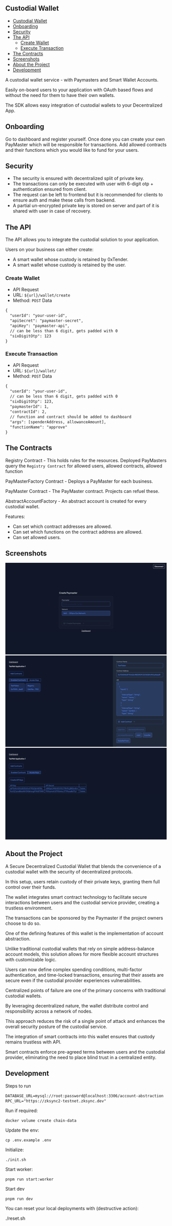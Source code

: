 ## Custodial Wallet

- [Custodial Wallet](#custodial-wallet)
- [Onboarding](#onboarding)
- [Security](#security)
- [The API](#the-api)
  - [Create Wallet](#create-wallet)
  - [Execute Transaction](#execute-transaction)
- [The Contracts](#the-contracts)
- [Screenshots](#screenshots)
- [About the Project](#about-the-project)
- [Development](#development)

A custodial wallet service - with Paymasters and Smart Wallet Accounts.

Easily on-board users to your application with OAuth based flows and without the need for them to have their own wallets.

The SDK allows easy integration of custodial wallets to your Decentralized App.

## Onboarding

Go to dashboard and register yourself.
Once done you can create your own PayMaster which will be responsible for transactions.
Add allowed contracts and their functions which you would like to fund for your users.

## Security

- The security is ensured with decentralized split of private key.
- The transactions can only be executed with user with 6-digit otp + authentication ensured from client.
- The request can be left to frontend but it is recommended for clients to ensure auth and make these calls from backend.
- A partial un-encrypted private key is stored on server and part of it is shared with user in case of recovery.

## The API

The API allows you to integrate the custodial solution to your application.

Users on your business can either create:

- A smart wallet whose custody is retained by 0xTender.
- A smart wallet whose custody is retained by the user.

### Create Wallet

- API Request
- URL: `${url}/wallet/create`
- Method: `POST`
  Data

```jsonc
{
  "userId": "your-user-id",
  "apiSecret": "paymaster-secret",
  "apiKey": "paymaster-api",
  // can be less than 6 digit, gets padded with 0
  "sixDigitOtp": 123
}
```

### Execute Transaction

- API Request
- URL: `${url}/wallet/`
- Method: `POST`
  Data

```jsonc
{
  "userId": "your-user-id",
  // can be less than 6 digit, gets padded with 0
  "sixDigitOtp": 123,
  "paymasterId": 1,
  "contractId": 2,
  // function and contract should be added to dashboard
  "args": [spenderAddress, allowanceAmount],
  "functionName": "approve"
}
```

## The Contracts

Registry Contract - This holds rules for the resources.
Deployed PayMasters query the `Registry Contract` for allowed users, allowed contracts, allowed function

PayMasterFactory Contract - Deploys a PayMaster for each business.

PayMaster Contract - The PayMaster contract. Projects can refuel these.

AbstractAccountFactory - An abstract account is created for every custodial wallet.

Features:

- Can set which contract addresses are allowed.
- Can set which functions on the contract address are allowed.
- Can set allowed users.

## Screenshots

<img src="./apps/docs/1.png" />
<img src="./apps/docs/2.png" />
<img src="./apps/docs/3.png" />

## About the Project

A Secure Decentralized Custodial Wallet that blends the convenience of a custodial wallet with the security of decentralized protocols.

In this setup, users retain custody of their private keys, granting them full control over their funds.

The wallet integrates smart contract technology to facilitate secure interactions between users and the custodial service provider, creating a trustless environment.

The transactions can be sponsored by the Paymaster if the project owners choose to do so.

One of the defining features of this wallet is the implementation of account abstraction.

Unlike traditional custodial wallets that rely on simple address-balance account models, this solution allows for more flexible account structures with customizable logic.

Users can now define complex spending conditions, multi-factor authentication, and time-locked transactions, ensuring that their assets are secure even if the custodial provider experiences vulnerabilities.

Centralized points of failure are one of the primary concerns with traditional custodial wallets.

By leveraging decentralized nature, the wallet distribute control and responsibility across a network of nodes.

This approach reduces the risk of a single point of attack and enhances the overall security posture of the custodial service.

The integration of smart contracts into this wallet ensures that custody remains trustless with API.

Smart contracts enforce pre-agreed terms between users and the custodial provider, eliminating the need to place blind trust in a centralized entity.

## Development

Steps to run

```env
DATABASE_URL=mysql://root:password@localhost:3306/account-abstraction
RPC_URL="https://zksync2-testnet.zksync.dev"
```

Run if required:

```sh
docker volume create chain-data
```

Update the env:

```
cp .env.example .env
```

Initialize:

```
./init.sh
```

Start worker:

```
pnpm run start:worker
```

Start dev

```
pnpm run dev
```

You can reset your local deployments with (destructive action):

./reset.sh

